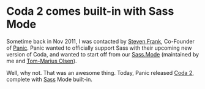 # Coda 2 comes built-in with Sass Mode
Sometime back in Nov 2011, I was contacted by <a href="http://stevenf.com/">Steven Frank</a>, Co-Founder of [Panic](https://panic.com/). Panic wanted to officially support Sass with their upcoming new version of Coda, and wanted to start off from our <a href="https://github.com/brajeshwar/Sass.mode">Sass.Mode</a> (maintained by me and <a href="http://www.tommariusolsen.com/">Tom-Marius Olsen</a>).

Well, why not. That was an awesome thing. Today, Panic released <a href="http://panic.com/coda/">Coda 2</a>, complete with <a href="http://sass-lang.com/">Sass</a> Mode built-in.
